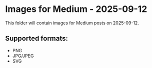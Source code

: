 # Images for Medium - 2025-09-12

This folder will contain images for Medium posts on 2025-09-12.

## Supported formats:
- PNG
- JPG/JPEG
- SVG
